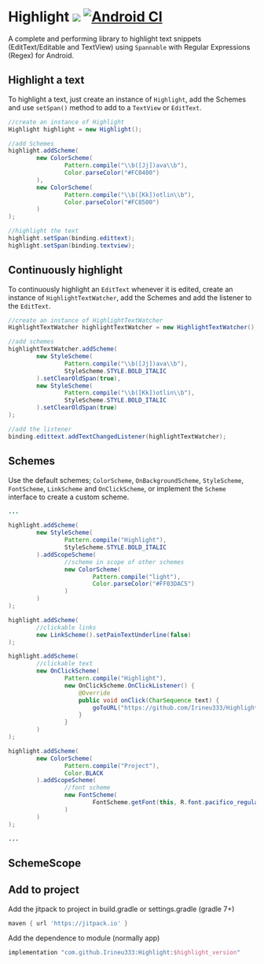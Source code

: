 # Highlight [![](https://jitpack.io/v/Irineu333/Highlight.svg)](https://jitpack.io/#Irineu333/Highlight) [![Android CI](https://github.com/Irineu333/Highlight/actions/workflows/android.yml/badge.svg)](https://github.com/Irineu333/Highlight/actions/workflows/android.yml)

A complete and performing library to highlight text snippets (EditText/Editable and TextView) using `Spannable` with Regular Expressions (Regex) for Android.

## Highlight a text
To highlight a text, just create an instance of `Highlight`, add the Schemes and use `setSpan()` method to add to a `TextView` or `EditText`.

``` java
//create an instance of Highlight
Highlight highlight = new Highlight();

//add Schemes
highlight.addScheme(
        new ColorScheme(
                Pattern.compile("\\b([Jj])ava\\b"),
                Color.parseColor("#FC0400")
        ),
        new ColorScheme(
                Pattern.compile("\\b([Kk])otlin\\b"),
                Color.parseColor("#FC8500")
        )
);

//highlight the text
highlight.setSpan(binding.edittext);
highlight.setSpan(binding.textview);
```

## Continuously highlight
To continuously highlight an `EditText` whenever it is edited, create an instance of `HighlightTextWatcher`, add the Schemes and add the listener to the `EditText`.

``` java
//create an instance of HighlightTextWatcher
HighlightTextWatcher highlightTextWatcher = new HighlightTextWatcher();

//add schemes
highlightTextWatcher.addScheme(
        new StyleScheme(
                Pattern.compile("\\b([Jj])ava\\b"),
                StyleScheme.STYLE.BOLD_ITALIC
        ).setClearOldSpan(true),
        new StyleScheme(
                Pattern.compile("\\b([Kk])otlin\\b"),
                StyleScheme.STYLE.BOLD_ITALIC
        ).setClearOldSpan(true)
);

//add the listener
binding.edittext.addTextChangedListener(highlightTextWatcher);
```
## Schemes
Use the default schemes; `ColorScheme`, `OnBackgroundScheme`, `StyleScheme`, `FontScheme`, `LinkScheme` and `OnClickScheme`, or implement the `Scheme` interface to create a custom scheme.

``` java
...

highlight.addScheme(
        new StyleScheme(
                Pattern.compile("Highlight"),
                StyleScheme.STYLE.BOLD_ITALIC
        ).addScopeScheme(
                //scheme in scope of other schemes
                new ColorScheme(
                        Pattern.compile("light"),
                        Color.parseColor("#FF03DAC5")
                )
        )
);

highlight.addScheme(
        //clickable links
        new LinkScheme().setPainTextUnderline(false)
);

highlight.addScheme(
        //clickable text
        new OnClickScheme(
                Pattern.compile("Highlight"),
                new OnClickScheme.OnClickListener() {
                    @Override
                    public void onClick(CharSequence text) {
                        goToURL("https://github.com/Irineu333/Highlight");
                    }
                }
        )
);

highlight.addScheme(
        new ColorScheme(
                Pattern.compile("Project"),
                Color.BLACK
        ).addScopeScheme(
                //font scheme
                new FontScheme(
                        FontScheme.getFont(this, R.font.pacifico_regular)
                )
        )
);

...
```

## SchemeScope

## Add to project

Add the jitpack to project in build.gradle or settings.gradle (gradle 7+)
``` groovy
maven { url 'https://jitpack.io' }
```

Add the dependence to module (normally app)
``` groovy
implementation "com.github.Irineu333:Highlight:$highlight_version"
```
